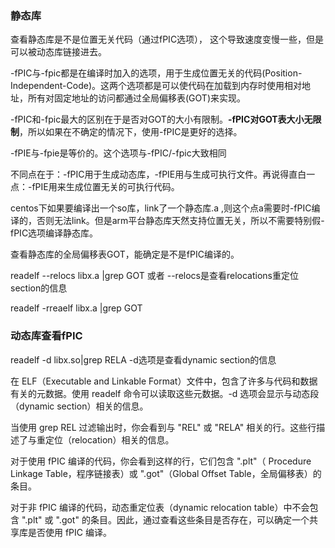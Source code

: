 ### 静态库
查看静态库是不是位置无关代码（通过fPIC选项）， 这个导致速度变慢一些，但是可以被动态库链接进去。

-fPIC与-fpic都是在编译时加入的选项，用于生成位置无关的代码(Position-Independent-Code)。这两个选项都是可以使代码在加载到内存时使用相对地址，所有对固定地址的访问都通过全局偏移表(GOT)来实现。

-fPIC和-fpic最大的区别在于是否对GOT的大小有限制。**-fPIC对GOT表大小无限制**，所以如果在不确定的情况下，使用-fPIC是更好的选择。

-fPIE与-fpie是等价的。这个选项与-fPIC/-fpic大致相同

不同点在于：-fPIC用于生成动态库，-fPIE用与生成可执行文件。再说得直白一点：-fPIE用来生成位置无关的可执行代码。

centos下如果要编译出一个so库，link了一个静态库.a ,则这个点a需要时-fPIC编译的，否则无法link。但是arm平台静态库天然支持位置无关，所以不需要特别假-fPIC选项编译静态库。

查看静态库的全局偏移表GOT，能确定是不是fPIC编译的。 

readelf --relocs libx.a |grep GOT 或者 --relocs是查看relocations重定位section的信息

readelf -rreaelf  libx.a |grep GOT

### 动态库查看fPIC

readelf -d libx.so|grep RELA  -d选项是查看dynamic section的信息

在 ELF（Executable and Linkable Format）文件中，包含了许多与代码和数据有关的元数据。使用 readelf 命令可以读取这些元数据。-d 选项会显示与动态段（dynamic section）相关的信息。

当使用 grep REL 过滤输出时，你会看到与 "REL" 或 "RELA" 相关的行。这些行描述了与重定位（relocation）相关的信息。

对于使用 fPIC 编译的代码，你会看到这样的行，它们包含 ".plt"（ Procedure Linkage Table，程序链接表）或 ".got"（Global Offset Table，全局偏移表）的条目。

对于非 fPIC 编译的代码，动态重定位表（dynamic relocation table）中不会包含 ".plt" 或 ".got" 的条目。因此，通过查看这些条目是否存在，可以确定一个共享库是否使用 fPIC 编译。

